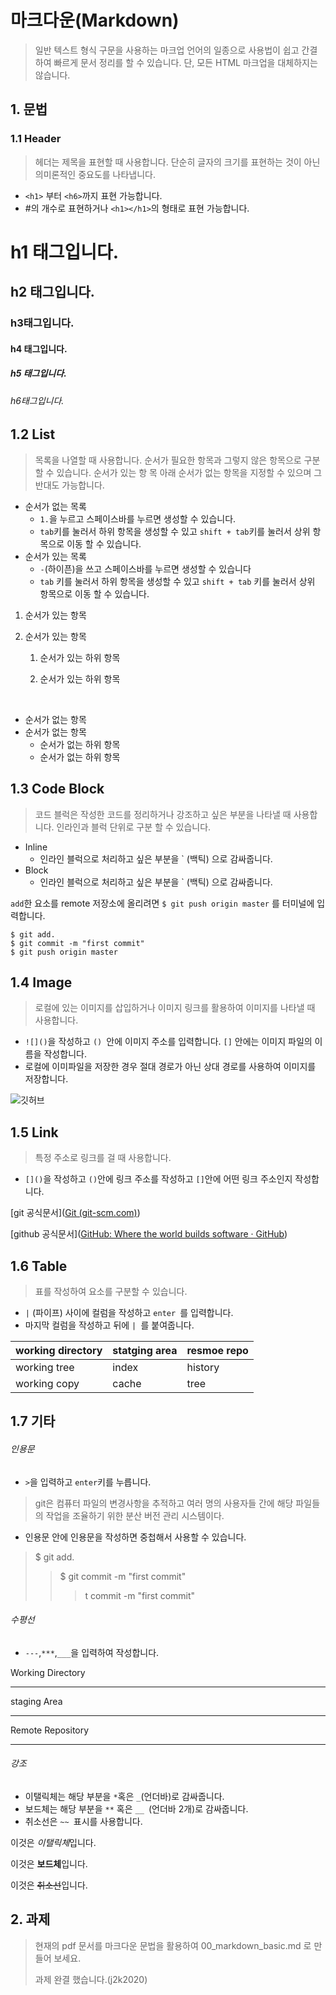 # 마크다운(Markdown)

>일반 텍스트 형식 구문을 사용하는 마크업 언어의 일종으로 사용법이 쉽고 간결하여 빠르게 문서 정리를 할 수 있습니다. 단, 모든 HTML 마크업을 대체하지는 않습니다.



## 1. 문법

 ### 1.1 Header 

> 헤더는 제목을 표현할 때 사용합니다. 단순히 글자의 크기를 표현하는 것이 아닌 의미론적인 중요도를 나타냅니다.  

* `<h1>` 부터 `<h6>`까지 표현 가능합니다.
* #의 개수로 표현하거나 `<h1></h1>`의  형태로 표현 가능합니다.



# h1 태그입니다.

## h2 태그입니다.

### h3태그입니다.

#### h4 태그입니다.

##### h5 태그입니다.

###### h6태그입니다.



## 1.2 List

> 목록을 나열할 때 사용합니다. 순서가 필요한 항목과 그렇지 않은 항목으로 구분할 수 있습니다. 순서가 있는 항 목 아래 순서가 없는 항목을 지정할 수 있으며 그 반대도 가능합니다.

* 순서가 없는 목록
  * `1.`을 누르고 스페이스바를 누르면 생성할 수 있습니다.
  * `tab`키를 눌러서 하위 항목을 생성할 수 있고 `shift + tab`키를 눌러서 상위 항목으로 이동 할 수 있습니다.
* 순서가 있는 목록
  * `-`(하이픈)을 쓰고 스페이스바를 누르면 생성할 수 있습니다
  * `tab` 키를 눌러서 하위 항목을 생성할 수 있고 `shift + tab` 키를 눌러서 상위 항목으로 이동 할 수 있습니다.

1. 순서가 있는 항목 

2. 순서가 있는 항목 

   1. 순서가 있는 하위 항목 

   2.  순서가 있는 하위 항목

      ​					

* 순서가 없는 항목 
* 순서가 없는 항목 
  * 순서가 없는 하위 항목 
  * 순서가 없는 하위 항목



## 1.3 Code Block

> 코드 블럭은 작성한 코드를 정리하거나 강조하고 싶은 부분을 나타낼 때 사용합니다. 인라인과 블럭 단위로 구분 할 수 있습니다.

* Inline
  * 인라인 블럭으로 처리하고 싶은 부분을 ` (백틱) 으로 감싸줍니다.
* Block
  * 인라인 블럭으로 처리하고 싶은 부분을 ` (백틱) 으로 감싸줍니다.

`add`한 요소를 remote 저장소에 올리려면 `$ git push origin master` 를 터미널에 입력합니다.

```shell
$ git add.
$ git commit -m "first commit"
$ git push origin master
```





## 1.4 Image

> 로컬에 있는 이미지를 삽입하거나 이미지 링크를 활용하여 이미지를 나타낼 때 사용합니다.

*  `![]()`을 작성하고 `() `안에 이미지 주소를 입력합니다. `[]` 안에는 이미지 파일의 이름을 작성합니다. 
* 로컬에 이미파일을 저장한 경우 절대 경로가 아닌 상대 경로를 사용하여 이미지를 저장합니다.

![깃허브](https://user-images.githubusercontent.com/47618340/94341914-58a84480-0048-11eb-8496-3fee27cb844b.png)

## 1.5 Link

> 특정 주소로 링크를 걸 때 사용합니다. 

* `[]()`을 작성하고 `()`안에 링크 주소를 작성하고 `[]`안에 어떤 링크 주소인지 작성합니다.

  

[git 공식문서]([Git (git-scm.com)](https://git-scm.com/))

[github 공식문서]([GitHub: Where the world builds software · GitHub](https://github.com/))





## 1.6 Table

> 표를 작성하여 요소를 구분할 수 있습니다. 

* `|` (파이프) 사이에 컬럼을 작성하고 `enter `를 입력합니다. 
* 마지막 컬럼을 작성하고 뒤에 `| `를 붙여줍니다.



| working directory | statging area | resmoe repo |
| ----------------- | ------------- | ----------- |
| working tree      | index         | history     |
| working copy      | cache         | tree        |





## 1.7 기타

###### 인용문

* `>`을 입력하고 `enter`키를 누릅니다.

> git은 컴퓨터 파일의 변경사항을 추적하고 여러 명의 사용자들 간에 해당 파일들의 작업을 조율하기 위한 분산 버전 관리 시스템이다.

* 인용문 안에 인용문을 작성하면 중첩해서 사용할 수 있습니다.

> $ git add.
>
> > $ git commit -m "first commit"
> >
> > > t commit -m "first commit"



###### 수평선

* `---`,`***`,`___`을 입력하여 작성합니다.

Working Directory

-----------------------------------------------------------------------------

staging Area

------

Remote Repository

----------



###### 강조

* 이탤릭체는 해당 부분을 `*`혹은 `_`(언더바)로 감싸줍니다.
* 보드체는 해당 부분을 `**` 혹은 `__ `(언더바 2개)로 감싸줍니다. 
* 취소선은 `~~ `표시를 사용합니다.

이것은 *이탤릭체*입니다. 

이것은 **보드체**입니다. 

이것은 ~~취소선~~입니다.



## 2. 과제

> 현재의 pdf 문서를 마크다운 문법을 활용하여 00_markdown_basic.md 로 만들어 보세요.
>
> 과제 완결 했습니다.(j2k2020)



